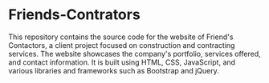 # Friends-Contrators
This repository contains the source code for the website of Friend's Contactors, a client project focused on construction and contracting services. The website showcases the company's portfolio, services offered, and contact information. It is built using HTML, CSS, JavaScript, and various libraries and frameworks such as Bootstrap and jQuery.
